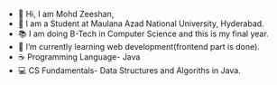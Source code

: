 - 👋 Hi, I am Mohd Zeeshan,
- 👀 I am a Student at Maulana Azad National University, Hyderabad.
- 📚 I am doing B-Tech in Computer Science and this is my final year.
- 🌱 I’m currently learning web development(frontend part is done).
- ☕ Programming Language- Java
- 💻 CS Fundamentals- Data Structures and Algoriths in Java.
